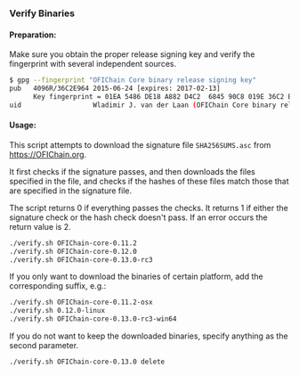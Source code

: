 ### Verify Binaries

#### Preparation:

Make sure you obtain the proper release signing key and verify the fingerprint with several independent sources.

```sh
$ gpg --fingerprint "OFIChain Core binary release signing key"
pub   4096R/36C2E964 2015-06-24 [expires: 2017-02-13]
      Key fingerprint = 01EA 5486 DE18 A882 D4C2  6845 90C8 019E 36C2 E964
uid                  Wladimir J. van der Laan (OFIChain Core binary release signing key) <laanwj@gmail.com>
```

#### Usage:

This script attempts to download the signature file `SHA256SUMS.asc` from https://OFIChain.org.

It first checks if the signature passes, and then downloads the files specified in the file, and checks if the hashes of these files match those that are specified in the signature file.

The script returns 0 if everything passes the checks. It returns 1 if either the signature check or the hash check doesn't pass. If an error occurs the return value is 2.


```sh
./verify.sh OFIChain-core-0.11.2
./verify.sh OFIChain-core-0.12.0
./verify.sh OFIChain-core-0.13.0-rc3
```

If you only want to download the binaries of certain platform, add the corresponding suffix, e.g.:

```sh
./verify.sh OFIChain-core-0.11.2-osx
./verify.sh 0.12.0-linux
./verify.sh OFIChain-core-0.13.0-rc3-win64
```

If you do not want to keep the downloaded binaries, specify anything as the second parameter.

```sh
./verify.sh OFIChain-core-0.13.0 delete
```
